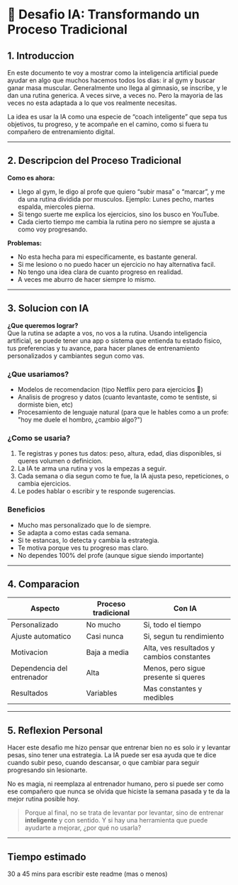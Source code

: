 # 💪 Desafio IA: Transformando un Proceso Tradicional

## 1. Introduccion

En este documento te voy a mostrar como la inteligencia artificial puede ayudar en algo que muchos hacemos todos los dias: ir al gym y buscar ganar masa muscular. Generalmente uno llega al gimnasio, se inscribe, y le dan una rutina generica. A veces sirve, a veces no. Pero la mayoria de las veces no esta adaptada a lo que vos realmente necesitas.

La idea es usar la IA como una especie de “coach inteligente” que sepa tus objetivos, tu progreso, y te acompañe en el camino, como si fuera tu compañero de entrenamiento digital.

---

## 2. Descripcion del Proceso Tradicional

**Como es ahora:**  
- Llego al gym, le digo al profe que quiero “subir masa” o “marcar”, y me da una rutina dividida por musculos. Ejemplo: Lunes pecho, martes espalda, miercoles pierna.
- Si tengo suerte me explica los ejercicios, sino los busco en YouTube.  
- Cada cierto tiempo me cambia la rutina pero no siempre se ajusta a como voy progresando.  

**Problemas:**  
- No esta hecha para mi especificamente, es bastante general.  
- Si me lesiono o no puedo hacer un ejercicio no hay alternativa facil.  
- No tengo una idea clara de cuanto progreso en realidad.  
- A veces me aburro de hacer siempre lo mismo.  

---

## 3. Solucion con IA

**¿Que queremos lograr?**  
Que la rutina se adapte a vos, no vos a la rutina. Usando inteligencia artificial, se puede tener una app o sistema que entienda tu estado fisico, tus preferencias y tu avance, para hacer planes de entrenamiento personalizados y cambiantes segun como vas.

### ¿Que usariamos?

- Modelos de recomendacion (tipo Netflix pero para ejercicios 💪)  
- Analisis de progreso y datos (cuanto levantaste, como te sentiste, si dormiste bien, etc)  
- Procesamiento de lenguaje natural (para que le hables como a un profe: "hoy me duele el hombro, ¿cambio algo?")

### ¿Como se usaria?

1. Te registras y pones tus datos: peso, altura, edad, dias disponibles, si queres volumen o definicion.
2. La IA te arma una rutina y vos la empezas a seguir.
3. Cada semana o dia segun como te fue, la IA ajusta peso, repeticiones, o cambia ejercicios.
4. Le podes hablar o escribir y te responde sugerencias.

### Beneficios

- Mucho mas personalizado que lo de siempre.  
- Se adapta a como estas cada semana.  
- Si te estancas, lo detecta y cambia la estrategia.  
- Te motiva porque ves tu progreso mas claro.  
- No dependes 100% del profe (aunque sigue siendo importante)

---

## 4. Comparacion

| Aspecto                    | Proceso tradicional              | Con IA                                      |
|----------------------------|----------------------------------|---------------------------------------------|
| Personalizado              | No mucho                         | Si, todo el tiempo                          |
| Ajuste automatico          | Casi nunca                       | Si, segun tu rendimiento                    |
| Motivacion                 | Baja a media                     | Alta, ves resultados y cambios constantes   |
| Dependencia del entrenador | Alta                             | Menos, pero sigue presente si queres        |
| Resultados                 | Variables                        | Mas constantes y medibles                   |

---

## 5. Reflexion Personal

Hacer este desafio me hizo pensar que entrenar bien no es solo ir y levantar pesas, sino tener una estrategia. La IA puede ser esa ayuda que te dice cuando subir peso, cuando descansar, o que cambiar para seguir progresando sin lesionarte.

No es magia, ni reemplaza al entrenador humano, pero si puede ser como ese compañero que nunca se olvida que hiciste la semana pasada y te da la mejor rutina posible hoy.

> Porque al final, no se trata de levantar por levantar, sino de entrenar **inteligente** y con sentido. Y si hay una herramienta que puede ayudarte a mejorar, ¿por qué no usarla?

---

## Tiempo estimado

30 a 45 mins para escribir este readme (mas o menos)
